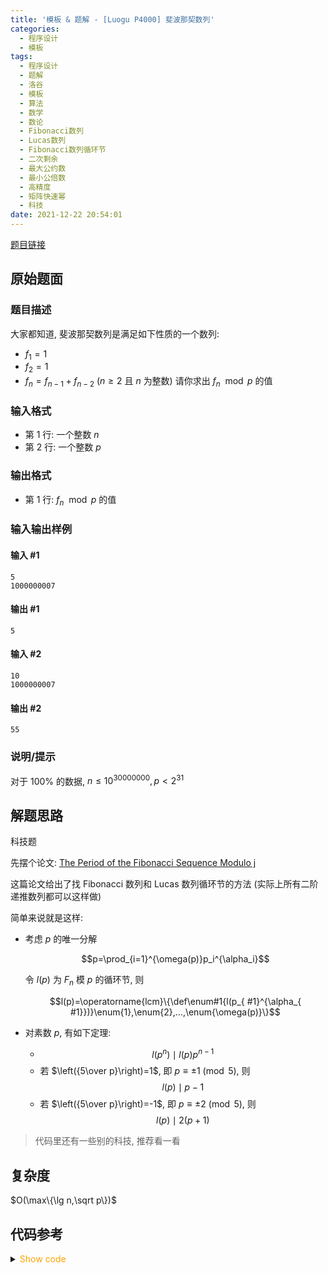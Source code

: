```yaml
---
title: '模板 & 题解 - [Luogu P4000] 斐波那契数列'
categories:
  - 程序设计
  - 模板
tags:
  - 程序设计
  - 题解
  - 洛谷
  - 模板
  - 算法
  - 数学
  - 数论
  - Fibonacci数列
  - Lucas数列
  - Fibonacci数列循环节
  - 二次剩余
  - 最大公约数
  - 最小公倍数
  - 高精度
  - 矩阵快速幂
  - 科技
date: 2021-12-22 20:54:01
---
```


[题目链接](https://www.luogu.com.cn/problem/P4000)

<!-- more -->

## 原始题面

### 题目描述

大家都知道, 斐波那契数列是满足如下性质的一个数列:

- $f_1 = 1$
- $f_2 = 1$
- $f_n = f_{n-1} + f_{n-2}$ ($n \geq 2$ 且 $n$ 为整数)
请你求出 $f_n \mod p$ 的值

### 输入格式

- 第 1 行: 一个整数 $n$
- 第 2 行: 一个整数 $p$

### 输出格式

- 第 1 行: $f_n \mod p$ 的值

### 输入输出样例

#### 输入 #1

```input1
5
1000000007
```

#### 输出 #1

```output1
5
```

#### 输入 #2

```input2
10
1000000007
```

#### 输出 #2

```output2
55
```

### 说明/提示

对于 $100\%$ 的数据, $n \leq 10^{30000000}, p<2^{31}$

## 解题思路

科技题

先摆个论文: [The Period of the Fibonacci Sequence Modulo j](https://gradprogram.math.arizona.edu/~ura-reports/071/Campbell.Charles/Final.pdf)

这篇论文给出了找 Fibonacci 数列和 Lucas 数列循环节的方法 (实际上所有二阶递推数列都可以这样做)

简单来说就是这样:

- 考虑 $p$ 的唯一分解

  $$p=\prod_{i=1}^{\omega(p)}p_i^{\alpha_i}$$

  令 $l(p)$ 为 $F_n$ 模 $p$ 的循环节, 则

  $$l(p)=\operatorname{lcm}\{\def\enum#1{l(p_{ #1}^{\alpha_{ #1}})}\enum{1},\enum{2},...,\enum{\omega(p)}\}$$
- 对素数 $p$, 有如下定理:
  - $$l(p^n)\mid l(p)p^{n-1}$$
  - 若 $\left({5\over p}\right)=1$, 即 $p\equiv\pm 1\pmod{5}$, 则
      $$l(p)\mid p-1$$
  - 若 $\left({5\over p}\right)=-1$, 即 $p\equiv\pm 2\pmod{5}$, 则
      $$l(p)\mid 2(p+1)$$

> 代码里还有一些别的科技, 推荐看一看

## 复杂度

$O(\max\{\lg n,\sqrt p\})$

## 代码参考

<details>
<summary><font color='orange'>Show code</font></summary>

```cpp
/*
 * @Author: Tifa
 * @LastEditTime: 2021-12-22 20:54:01
 * @Description: Luogu P4000
 */
#include <bits/stdc++.h>
using namespace std;
using u64 = uint64_t;
using u128 = __uint128_t;
u64 p;

struct Mat {
    u128 data[2][2];

    Mat() {}
    template <typename Up>
    Mat(Up a = 0, Up b = 0, Up c = 0, Up d = 0) {
        data[0][0] = a;
        data[0][1] = b;
        data[1][0] = c;
        data[1][1] = d;
    }

    template <typename Up>
    constexpr Mat& operator=(Up&& rhs) noexcept {
        (*this)(0, 0) = forward<Mat>(rhs)(0, 0);
        (*this)(0, 1) = forward<Mat>(rhs)(0, 1);
        (*this)(1, 0) = forward<Mat>(rhs)(1, 0);
        (*this)(1, 1) = forward<Mat>(rhs)(1, 1);
        return *this;
    }

    inline constexpr u128& operator()(size_t x, size_t y) noexcept { return this->data[x][y]; }

    Mat operator*(Mat& rhs) noexcept {
        return Mat(((*this)(0, 0) * rhs(0, 0) % p + (*this)(0, 1) * rhs(1, 0) % p) % p,
                   ((*this)(0, 0) * rhs(0, 1) % p + (*this)(0, 1) * rhs(1, 1) % p) % p,
                   ((*this)(1, 0) * rhs(0, 0) % p + (*this)(1, 1) * rhs(1, 0) % p) % p,
                   ((*this)(1, 0) * rhs(0, 1) % p + (*this)(1, 1) * rhs(1, 1) % p) % p);
    }
};

inline constexpr uint64_t dec2uint_mod(const char* const num, const u128 mod) {
    size_t len = strlen(num);
    if (len == 0) return 0;
    u128 ans = 0;
    for (size_t i = 0; i + 8 <= len; i += 8) {
        uint64_t res = *((uint64_t*)(num + i));
        res = (res & 0x0F0F0F0F0F0F0F0F) * 2561 >> 8;
        res = (res & 0x00FF00FF00FF00FF) * 6553601 >> 16;
        res = (res & 0x0000FFFF0000FFFF) * 42949672960001 >> 32;
        ans = (ans * 100000000 + res) % mod;
    }
    for (auto pch = num + (len / 8 * 8); pch < num + len;) ans = (ans * 10 + (u128)(*(pch++) & '\x0f')) % mod;
    return ans;
}

inline u128 period(u64 p) {
    auto g = [](u128 p) -> u128 {
        static const u128 _[6] = {0, 1, 3, 8, 6, 20};
        if (p <= 5) return _[p];
        return (p % 5 == 1 || p % 5 == 4) ? (p - 1) : ((p + 1) * 2);
    };
    auto gcd = [](u128 n, u128 m) -> u128 {
        while (m ^= n ^= m ^= n %= m);
        return n;
    };

    u128 res = 1;
    for (u128 i = 2; i * i <= p; ++i)
        if (p % i == 0) {
            p /= i;
            u128 x = g(i), _ = p;
            while (p % i == 0) p /= i;
            x *= _ / p;
            res = res / gcd(res, x) * x;
        }
    if (p > 1) {
        u128 x = g(p);
        res = res / gcd(res, x) * x;
    }
    return res;
}

char s[50000007];

int main() {
    ios::sync_with_stdio(false);
    cin.tie(nullptr);
    cout.tie(nullptr);
    cin >> s >> p;
    if (p < 2) {
        cout << '0';
        return;
    }
    cout << [](Mat a, u64 b) -> u64 {
        Mat res(1, 0, 0, 1);
        for (; b; b >>= 1, a = a * a)
            if (b & 1) res = res * a;
        return (u64)res(0, 1);
    }({1, 1, 1, 0}, dec2uint_mod(s, period(p)));
    return 0;
}
```

</details>
